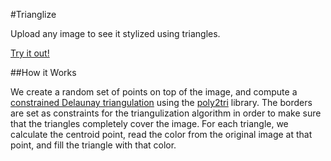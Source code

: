 #Trianglize

Upload any image to see it stylized using triangles.

[Try it out!](https://jmstewart.github.io/trianglize/)

##How it Works

We create a random set of points on top of the image, and compute a [constrained Delaunay triangulation](https://en.wikipedia.org/wiki/Constrained_Delaunay_triangulation) using the [poly2tri](https://www.npmjs.com/package/poly2tri) library. The borders are set as constraints for the triangulization algorithm in order to make sure that the triangles completely cover the image. For each triangle, we calculate the centroid point, read the color from the original image at that point, and fill the triangle with that color.